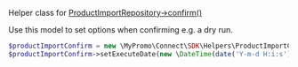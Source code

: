 Helper class for [ProductImportRepository->confirm()][ProductImportRepository]

Use this model to set options when confirming e.g. a dry run.

```php
$productImportConfirm = new \MyPromo\Connect\SDK\Helpers\ProductImportConfirm();
$productImportConfirm->setExecuteDate(new \DateTime(date('Y-m-d H:i:s')));
```

[ProductImportRepository]: ../Repositories/ProductImportRepository.md
